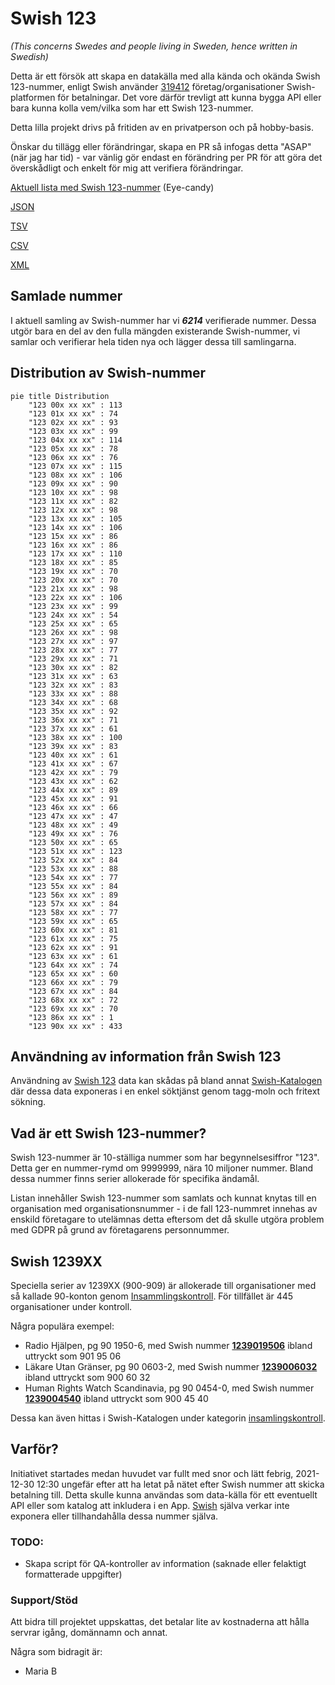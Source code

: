 # Swish 123

*(This concerns Swedes and people living in Sweden, hence written in Swedish)*

Detta är ett försök att skapa en datakälla med alla kända och okända Swish 123-nummer, enligt Swish använder [319412](https://www.swish.nu/about-swish#Swish_in_numbers) företag/organisationer Swish-platformen för betalningar. Det vore därför trevligt att kunna bygga API eller bara kunna kolla vem/vilka som har ett Swish 123-nummer.

Detta lilla projekt drivs på fritiden av en privatperson och på hobby-basis.

Önskar du tillägg eller förändringar, skapa en PR så infogas detta "ASAP" (när jag har tid) - var vänlig gör endast en förändring per PR för att göra det överskådligt och enkelt för mig att verifiera förändringar.



[Aktuell lista med Swish 123-nummer](https://github.com/cisene/swish-123/blob/master/swish-123.md) (Eye-candy)

[JSON](https://github.com/cisene/swish-123/blob/master/json/swish-123-datasource.json)

[TSV](https://github.com/cisene/swish-123/blob/master/text/swish-123-datasource.tsv)

[CSV](https://github.com/cisene/swish-123/blob/master/text/swish-123-datasource.csv)

[XML](https://github.com/cisene/swish-123/blob/master/xml-data/swish-123-datasource.xml)



## Samlade nummer

I aktuell samling av Swish-nummer har vi ***6214*** verifierade nummer. Dessa utgör bara en del av den fulla mängden existerande Swish-nummer, vi samlar och verifierar hela tiden nya och lägger dessa till samlingarna.

## Distribution av Swish-nummer

```mermaid
pie title Distribution
    "123 00x xx xx" : 113
    "123 01x xx xx" : 74
    "123 02x xx xx" : 93
    "123 03x xx xx" : 99
    "123 04x xx xx" : 114
    "123 05x xx xx" : 78
    "123 06x xx xx" : 76
    "123 07x xx xx" : 115
    "123 08x xx xx" : 106
    "123 09x xx xx" : 90
    "123 10x xx xx" : 98
    "123 11x xx xx" : 82
    "123 12x xx xx" : 98
    "123 13x xx xx" : 105
    "123 14x xx xx" : 106
    "123 15x xx xx" : 86
    "123 16x xx xx" : 86
    "123 17x xx xx" : 110
    "123 18x xx xx" : 85
    "123 19x xx xx" : 70
    "123 20x xx xx" : 70
    "123 21x xx xx" : 98
    "123 22x xx xx" : 106
    "123 23x xx xx" : 99
    "123 24x xx xx" : 54
    "123 25x xx xx" : 65
    "123 26x xx xx" : 98
    "123 27x xx xx" : 97
    "123 28x xx xx" : 77
    "123 29x xx xx" : 71
    "123 30x xx xx" : 82
    "123 31x xx xx" : 63
    "123 32x xx xx" : 83
    "123 33x xx xx" : 88
    "123 34x xx xx" : 68
    "123 35x xx xx" : 92
    "123 36x xx xx" : 71
    "123 37x xx xx" : 61
    "123 38x xx xx" : 100
    "123 39x xx xx" : 83
    "123 40x xx xx" : 61
    "123 41x xx xx" : 67
    "123 42x xx xx" : 79
    "123 43x xx xx" : 62
    "123 44x xx xx" : 89
    "123 45x xx xx" : 91
    "123 46x xx xx" : 66
    "123 47x xx xx" : 47
    "123 48x xx xx" : 49
    "123 49x xx xx" : 76
    "123 50x xx xx" : 65
    "123 51x xx xx" : 123
    "123 52x xx xx" : 84
    "123 53x xx xx" : 88
    "123 54x xx xx" : 77
    "123 55x xx xx" : 84
    "123 56x xx xx" : 89
    "123 57x xx xx" : 84
    "123 58x xx xx" : 77
    "123 59x xx xx" : 65
    "123 60x xx xx" : 81
    "123 61x xx xx" : 75
    "123 62x xx xx" : 91
    "123 63x xx xx" : 61
    "123 64x xx xx" : 74
    "123 65x xx xx" : 60
    "123 66x xx xx" : 79
    "123 67x xx xx" : 84
    "123 68x xx xx" : 72
    "123 69x xx xx" : 70
    "123 86x xx xx" : 1
    "123 90x xx xx" : 433
```

## Användning av information från Swish 123

Användning av [Swish 123](https://github.com/cisene/swish-123) data kan skådas på bland annat [Swish-Katalogen](https://b19.se/swish-katalogen/) där dessa data exponeras i en enkel söktjänst genom tagg-moln och fritext sökning.



## Vad är ett Swish 123-nummer?

Swish 123-nummer är 10-ställiga nummer som har begynnelsesiffror "123". Detta ger en nummer-rymd om 9999999, nära 10 miljoner nummer. Bland dessa nummer finns serier allokerade för specifika ändamål. 

Listan innehåller Swish 123-nummer som samlats och kunnat knytas till en organisation med organisationsnummer - i de fall 123-nummret innehas av enskild företagare to utelämnas detta eftersom det då skulle utgöra problem med GDPR på grund av företagarens personnummer.



## Swish 1239XX

Speciella serier av 1239XX (900-909) är allokerade till organisationer med så kallade 90-konton genom [Insammlingskontroll](https://www.insamlingskontroll.se/90-konto-organisationer/). För tillfället är 445 organisationer under kontroll.

Några populära exempel:

* Radio Hjälpen, pg 90 1950-6, med Swish nummer **[1239019506](https://b19.se/swish-katalogen/1239019506)** ibland uttryckt som 901 95 06
* Läkare Utan Gränser, pg 90 0603-2, med Swish nummer **[1239006032](https://b19.se/swish-katalogen/1239006032)** ibland uttryckt som 900 60 32
* Human Rights Watch Scandinavia, pg 90 0454-0, med Swish nummer **[1239004540](https://b19.se/swish-katalogen/1239004540)** ibland uttryckt som 900 45 40

Dessa kan även hittas i Swish-Katalogen under kategorin [insamlingskontroll](https://b19.se/swish-katalogen/k/insamlingskontroll).



## Varför?

Initiativet startades medan huvudet var fullt med snor och lätt febrig, 2021-12-30 12:30 ungefär efter att ha letat på nätet efter Swish nummer att skicka betalning till. Detta skulle kunna användas som data-källa för ett eventuellt API eller som katalog att inkludera i en App. [Swish](https://swish.nu/) själva verkar inte exponera eller tillhandahålla dessa nummer själva. 



### TODO:

* Skapa script för QA-kontroller av information (saknade eller felaktigt formatterade uppgifter)


### Support/Stöd

Att bidra till projektet uppskattas, det betalar lite av kostnaderna att hålla servrar igång, domännamn och annat.

Några som bidragit är:
* Maria B
